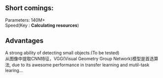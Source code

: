 ## Short comings:  
Parameters: 140M+  
Speed(Key : **Calculating resources**)


## Advantages
A strong ability of detecting small objects.(To be tested)  
从图像中提取CNN特征，VGG(Visual Geometry Group Network)模型是首选算法, due to its awesome performance in transfer learning and mutil-task learing...


